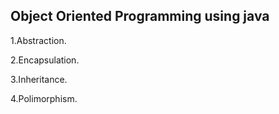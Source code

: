 ## Object Oriented Programming using java
1.Abstraction.

2.Encapsulation.

3.Inheritance.

4.Polimorphism.
